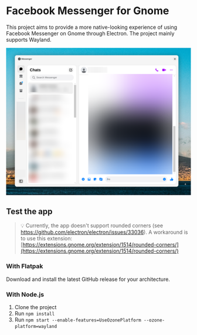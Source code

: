 # Facebook Messenger for Gnome

This project aims to provide a more native-looking experience of using Facebook Messenger on Gnome through Electron. The project mainly supports Wayland.

![Messenger in Light Mode](assets/light-mode-example.png "Messenger in Light Mode")

## Test the app
> 💡 Currently, the app doesn't support rounded corners (see https://github.com/electron/electron/issues/33036). A workaround is to use this extension: [https://extensions.gnome.org/extension/1514/rounded-corners/](https://extensions.gnome.org/extension/1514/rounded-corners/)

### With Flatpak
Download and install the latest GitHub release for your architecture.

### With Node.js
 1. Clone the project
 2. Run `npm install`
 3. Run `npm start --enable-features=UseOzonePlatform --ozone-platform=wayland`
